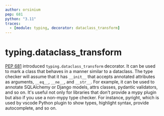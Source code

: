 ```yaml
---
author: orsinium
pep: 681
python: "3.11"
traces:
  - [module: typing, decorator: dataclass_transform]
---
```


# typing.dataclass_transform

[PEP 681](https://peps.python.org/pep-0681/) introduced `typing.dataclass_transform` decorator. It can be used to mark a class that behaves in a manner similar to a dataclass. The type checker will assume that it has `__init__` that accepts annotated attributes as arguments, `__eq__`, `__ne__`, and `__str__`. For example, it can be used to annotate SQLAlchemy or Django models, attrs classes, pydantic validators, and so on. It's useful not only for libraries that don't provide a mypy plugin but also if you use a non-mypy type checker. For instance, pyright, which is used by vscode Python plugin to show types, highlight syntax, provide autocomplete, and so on.
